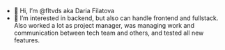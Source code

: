 - 👋 Hi, I’m @fltvds aka Daria Filatova
- 👀 I’m interested in backend, but also can handle frontend and fullstack. Also worked a lot as project manager, was managing work and communication between tech team and others, and tested all new features.

<!---
fltvds/fltvds is a ✨ special ✨ repository because its `README.md` (this file) appears on your GitHub profile.
You can click the Preview link to take a look at your changes.
--->
